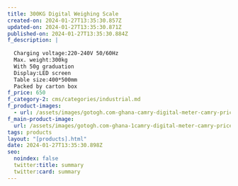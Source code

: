 ```yaml
---
title: 300KG Digital Weighing Scale
created-on: 2024-01-27T13:35:30.857Z
updated-on: 2024-01-27T13:35:30.871Z
published-on: 2024-01-27T13:35:30.884Z
f_description: |
  
  Charging voltage:220-240V 50/60Hz
  Max. weight:300kg
  With 50g graduation
  Display:LED screen
  Table size:400*500mm
  Packed by carton box
f_price: 650
f_category-2: cms/categories/industrial.md
f_product-images:
  - url: /assets/images/gotogh.com-ghana-camry-digital-meter-camry-price-computing-stainless-steel-platform-digital-electronic-scale-150kg-300kg-buy-tools-hardware-building-materials-30787473506438_1024x.webp
f_main-product-image:
  url: /assets/images/gotogh.com-ghana-1camry-digital-meter-camry-price-computing-stainless-steel-platform-digital-electronic-scale-150kg-300kg-buy-tools-hardware-building-materials-30787473506438_1024x.jpg
tags: products
layout: "[products].html"
date: 2024-01-27T13:35:30.898Z
seo:
  noindex: false
  twitter:title: summary
  twitter:card: summary
---
```

